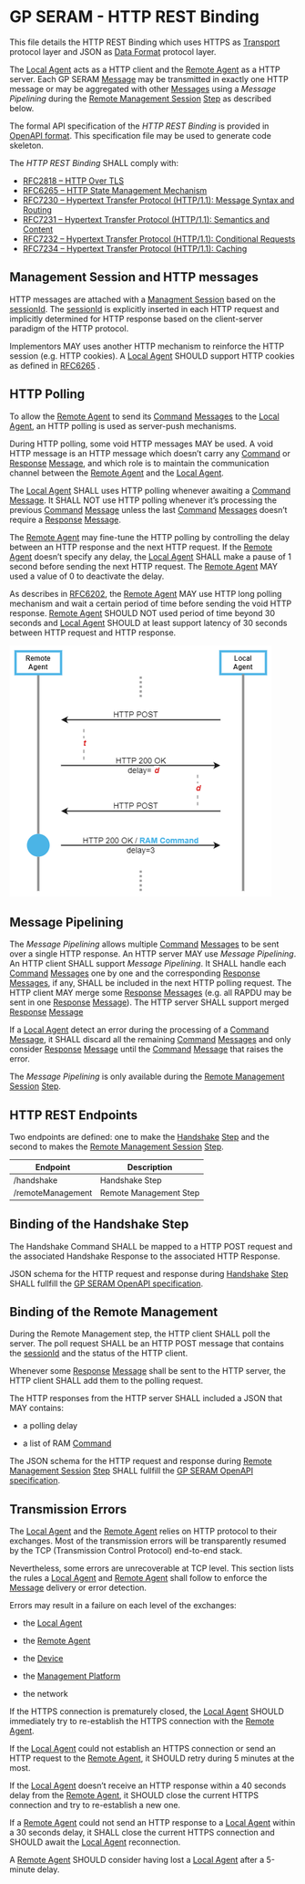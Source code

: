 GP SERAM - HTTP REST Binding
============================

This file details the HTTP REST Binding which uses HTTPS as [Transport](GPSERAM__TerminologyAndDefinitions.md#Transport) protocol layer and JSON as [Data Format](GPSERAM__TerminologyAndDefinitions.md#DataFormat) protocol layer.

The [Local Agent](GPSERAM__TerminologyAndDefinitions.md#LocalAgent) acts as a HTTP client and the [Remote Agent](GPSERAM__TerminologyAndDefinitions.md#RemoteAgent) as a HTTP server. Each GP SERAM [Message](GPSERAM__TerminologyAndDefinitions.md#Message) may be transmitted in exactly one HTTP message or may be aggregated with other [Messages](GPSERAM__TerminologyAndDefinitions.md#Message) using a *Message Pipelining* during the [Remote Management Session](GPSERAM__TerminologyAndDefinitions.md#RemoteManagementSession) [Step](GPSERAM__TerminologyAndDefinitions.md#Step) as described below.

The formal API specification of the *HTTP REST Binding* is provided in [OpenAPI format](/spec/gpseram.yaml). This specification file may be used to generate code skeleton.

The *HTTP REST Binding* SHALL comply with:
- [RFC2818 – HTTP Over TLS](https://www.rfc-editor.org/rfc/rfc2818)
- [RFC6265 – HTTP State Management Mechanism](https://www.rfc-editor.org/rfc/rfc6265)
- [RFC7230 – Hypertext Transfer Protocol (HTTP/1.1): Message Syntax and Routing](https://www.rfc-editor.org/rfc/rfc7230)
- [RFC7231 – Hypertext Transfer Protocol (HTTP/1.1): Semantics and Content](https://www.rfc-editor.org/rfc/rfc7231)
- [RFC7232 – Hypertext Transfer Protocol (HTTP/1.1): Conditional Requests](https://www.rfc-editor.org/rfc/rfc7232)
- [RFC7234 – Hypertext Transfer Protocol (HTTP/1.1): Caching](https://www.rfc-editor.org/rfc/rfc7234)


Management Session and HTTP messages
------------------------------------

HTTP messages are attached with a [Managment Session](GPSERAM__TerminologyAndDefinitions.md#ManagementSession) based on the [sessionId](GPSERAM__TerminologyAndDefinitions.md#sessionId). The [sessionId](GPSERAM__TerminologyAndDefinitions.md#sessionId) is explicitly inserted in each HTTP request and implicitly determined for HTTP response based on the client-server paradigm of the HTTP protocol.

Implementors MAY uses another HTTP mechanism to reinforce the HTTP session (e.g. HTTP cookies). A [Local Agent](GPSERAM__TerminologyAndDefinitions.md#LocalAgent) SHOULD support HTTP cookies as defined in [RFC6265](https://www.rfc-editor.org/rfc/rfc6265) .

HTTP Polling
------------

To allow the [Remote Agent](GPSERAM__TerminologyAndDefinitions.md#RemoteAgent) to send its [Command](GPSERAM__TerminologyAndDefinitions.md#Command) [Messages](GPSERAM__TerminologyAndDefinitions.md#Message) to the [Local Agent](GPSERAM__TerminologyAndDefinitions.md#LocalAgent), an HTTP polling is used as server-push mechanisms.

During HTTP polling, some void HTTP messages MAY be used. A void HTTP message is an HTTP message which doesn’t carry any [Command](GPSERAM__TerminologyAndDefinitions.md#Command) or [Response](GPSERAM__TerminologyAndDefinitions.md#Response) [Message](GPSERAM__TerminologyAndDefinitions.md#Message), and which role is to maintain the communication channel between the [Remote Agent](GPSERAM__TerminologyAndDefinitions.md#RemoteAgent) and the [Local Agent](GPSERAM__TerminologyAndDefinitions.md#LocalAgent).

The [Local Agent](GPSERAM__TerminologyAndDefinitions.md#LocalAgent) SHALL uses HTTP polling whenever awaiting a [Command](GPSERAM__TerminologyAndDefinitions.md#Command) [Message](GPSERAM__TerminologyAndDefinitions.md#Message). It SHALL NOT use HTTP polling whenever it’s processing the previous [Command](GPSERAM__TerminologyAndDefinitions.md#Command) [Message](GPSERAM__TerminologyAndDefinitions.md#Message) unless the last [Command](GPSERAM__TerminologyAndDefinitions.md#Command) [Messages](GPSERAM__TerminologyAndDefinitions.md#Message) doesn’t require a [Response](GPSERAM__TerminologyAndDefinitions.md#Response) [Message](GPSERAM__TerminologyAndDefinitions.md#Message).

The [Remote Agent](GPSERAM__TerminologyAndDefinitions.md#RemoteAgent) may fine-tune the HTTP polling by controlling the delay between an HTTP response and the next HTTP request. If the [Remote Agent](GPSERAM__TerminologyAndDefinitions.md#RemoteAgent) doesn’t specify any delay, the [Local Agent](GPSERAM__TerminologyAndDefinitions.md#LocalAgent) SHALL make a pause of 1 second before sending the next HTTP request. The [Remote Agent](GPSERAM__TerminologyAndDefinitions.md#RemoteAgent) MAY used a value of 0 to deactivate the delay.

As describes in [RFC6202](https://www.rfc-editor.org/rfc/rfc6202.html), the [Remote Agent](GPSERAM__TerminologyAndDefinitions.md#RemoteAgent) MAY use HTTP long polling mechanism and wait a certain period of time before sending the void HTTP response.
[Remote Agent](GPSERAM__TerminologyAndDefinitions.md#RemoteAgent) SHOULD NOT used period of time beyond 30 seconds and [Local Agent](GPSERAM__TerminologyAndDefinitions.md#LocalAgent) SHOULD at least support latency of 30 seconds between HTTP request and HTTP response.

![HTTP polling](images/GP_SERAM__HTTP_Polling.png)

Message Pipelining
------------------

The *Message Pipelining* allows multiple [Command](GPSERAM__TerminologyAndDefinitions.md#Command) [Messages](GPSERAM__TerminologyAndDefinitions.md#Message) to be sent over a single HTTP response. An HTTP server MAY use *Message Pipelining*. An HTTP client SHALL support *Message Pipelining*. It SHALL handle each [Command](GPSERAM__TerminologyAndDefinitions.md#Command) [Messages](GPSERAM__TerminologyAndDefinitions.md#Message) one by one and the corresponding [Response](GPSERAM__TerminologyAndDefinitions.md#Response) [Messages](GPSERAM__TerminologyAndDefinitions.md#Message), if any, SHALL be included in the next HTTP polling request. The HTTP client MAY merge some [Response](GPSERAM__TerminologyAndDefinitions.md#Response) [Messages](GPSERAM__TerminologyAndDefinitions.md#Message) (e.g. all RAPDU may be sent in one [Response](GPSERAM__TerminologyAndDefinitions.md#Response) [Message](GPSERAM__TerminologyAndDefinitions.md#Message)). The HTTP server SHALL support merged [Response](GPSERAM__TerminologyAndDefinitions.md#Response) [Message](GPSERAM__TerminologyAndDefinitions.md#Message)

If a [Local Agent](GPSERAM__TerminologyAndDefinitions.md#LocalAgent) detect an error during the processing of a [Command](GPSERAM__TerminologyAndDefinitions.md#Command) [Message](GPSERAM__TerminologyAndDefinitions.md#Message), it SHALL discard all the remaining [Command](GPSERAM__TerminologyAndDefinitions.md#Command) [Messages](GPSERAM__TerminologyAndDefinitions.md#Message) and only consider [Response](GPSERAM__TerminologyAndDefinitions.md#Response) [Message](GPSERAM__TerminologyAndDefinitions.md#Message) until the [Command](GPSERAM__TerminologyAndDefinitions.md#Command) [Message](GPSERAM__TerminologyAndDefinitions.md#Message) that raises the error.

The *Message Pipelining* is only available during the [Remote Management Session](GPSERAM__TerminologyAndDefinitions.md#RemoteManagementSession) [Step](GPSERAM__TerminologyAndDefinitions.md#Step).

HTTP REST Endpoints
-------------------

Two endpoints are defined: one to make the [Handshake](GPSERAM__TerminologyAndDefinitions.md#Handshake) [Step](GPSERAM__TerminologyAndDefinitions.md#Step) and the second to makes the [Remote Management Session](GPSERAM__TerminologyAndDefinitions.md#RemoteManagementSession) [Step](GPSERAM__TerminologyAndDefinitions.md#Step).

| **Endpoint**      | **Description**        |
|-------------------|------------------------|
| /handshake        | Handshake Step         |
| /remoteManagement | Remote Management Step |

Binding of the Handshake Step
-----------------------------

The Handshake Command SHALL be mapped to a HTTP POST request and the associated Handshake Response to the associated HTTP Response.

JSON schema for the HTTP request and response during [Handshake](GPSERAM__TerminologyAndDefinitions.md#Handshake) [Step](GPSERAM__TerminologyAndDefinitions.md#Step) SHALL fullfill the [GP SERAM OpenAPI specification](/spec/gpseram.yaml).

Binding of the Remote Management
--------------------------------

During the Remote Management step, the HTTP client SHALL poll the server. The poll request SHALL be an HTTP POST message that contains the [sessionId](GPSERAM__TerminologyAndDefinitions.md#sessionId) and the status of the HTTP client.

Whenever some [Response](GPSERAM__TerminologyAndDefinitions.md#Response) [Message](GPSERAM__TerminologyAndDefinitions.md#Message) shall be sent to the HTTP server, the HTTP client SHALL add them to the polling request.

The HTTP responses from the HTTP server SHALL included a JSON that MAY contains:

- a polling delay

- a list of RAM [Command](GPSERAM__TerminologyAndDefinitions.md#Command)

The JSON schema for the HTTP request and response during [Remote Management Session](GPSERAM__TerminologyAndDefinitions.md#RemoteManagementSession) [Step](GPSERAM__TerminologyAndDefinitions.md#Step) SHALL fullfill the [GP SERAM OpenAPI specification](/spec/gpseram.yaml).

Transmission Errors
-------------------

The [Local Agent](GPSERAM__TerminologyAndDefinitions.md#LocalAgent) and the [Remote Agent](GPSERAM__TerminologyAndDefinitions.md#RemoteAgent) relies on HTTP protocol to their exchanges. Most of the transmission errors will be transparently resumed by the TCP (Transmission Control Protocol) end-to-end stack.

Nevertheless, some errors are unrecoverable at TCP level. This section lists the rules a [Local Agent](GPSERAM__TerminologyAndDefinitions.md#LocalAgent) and [Remote Agent](GPSERAM__TerminologyAndDefinitions.md#RemoteAgent) shall follow to enforce the [Message](GPSERAM__TerminologyAndDefinitions.md#Message) delivery or error detection.

Errors may result in a failure on each level of the exchanges:

-   the [Local Agent](GPSERAM__TerminologyAndDefinitions.md#LocalAgent)

-   the [Remote Agent](GPSERAM__TerminologyAndDefinitions.md#RemoteAgent)

-   the [Device](GPSERAM__TerminologyAndDefinitions.md#Device)

-   the [Management Platform](GPSERAM__TerminologyAndDefinitions.md#ManagementPlatform)

-   the network

If the HTTPS connection is prematurely closed, the [Local Agent](GPSERAM__TerminologyAndDefinitions.md#LocalAgent) SHOULD immediately try to re-establish the HTTPS connection with the [Remote Agent](GPSERAM__TerminologyAndDefinitions.md#RemoteAgent).

If the [Local Agent](GPSERAM__TerminologyAndDefinitions.md#LocalAgent) could not establish an HTTPS connection or send an HTTP request to the [Remote Agent](GPSERAM__TerminologyAndDefinitions.md#RemoteAgent), it SHOULD retry during 5 minutes at the most.

If the [Local Agent](GPSERAM__TerminologyAndDefinitions.md#LocalAgent) doesn’t receive an HTTP response within a 40 seconds delay from the [Remote Agent](GPSERAM__TerminologyAndDefinitions.md#RemoteAgent), it SHOULD close the current HTTPS connection and try to re-establish a new one.

If a [Remote Agent](GPSERAM__TerminologyAndDefinitions.md#RemoteAgent) could not send an HTTP response to a [Local Agent](GPSERAM__TerminologyAndDefinitions.md#LocalAgent) within a 30 seconds delay, it SHALL close the current HTTPS connection and SHOULD await the [Local Agent](GPSERAM__TerminologyAndDefinitions.md#LocalAgent) reconnection.

A [Remote Agent](GPSERAM__TerminologyAndDefinitions.md#RemoteAgent) SHOULD consider having lost a [Local Agent](GPSERAM__TerminologyAndDefinitions.md#LocalAgent) after a 5-minute delay.

